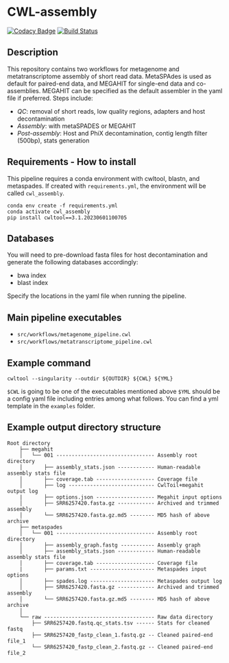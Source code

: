 # CWL-assembly
[![Codacy Badge](https://api.codacy.com/project/badge/Grade/684724bbc0134960ab41748f4a4b732f)](https://www.codacy.com/app/mb1069/CWL-assembly?utm_source=github.com&amp;utm_medium=referral&amp;utm_content=EBI-Metagenomics/CWL-assembly&amp;utm_campaign=Badge_Grade)
[![Build Status](https://travis-ci.org/EBI-Metagenomics/CWL-assembly.svg?branch=develop)](https://travis-ci.org/EBI-Metagenomics/CWL-assembly)

## Description

This repository contains two workflows for metagenome and metatranscriptome assembly of short read data. MetaSPAdes is used as default for paired-end data, and MEGAHIT for single-end data and co-assemblies. MEGAHIT can be specified as the default assembler in the yaml file if preferred. Steps include:

  * _QC_: removal of short reads, low quality regions, adapters and host decontamination
  * _Assembly_: with metaSPADES or MEGAHIT
  * _Post-assembly_: Host and PhiX decontamination, contig length filter (500bp), stats generation

## Requirements - How to install

This pipeline requires a conda environment with cwltool, blastn, and metaspades. If created with `requirements.yml`, the environment will be called `cwl_assembly`. 

```
conda env create -f requirements.yml
conda activate cwl_assembly
pip install cwltool==3.1.20230601100705
```

## Databases

You will need to pre-download fasta files for host decontamination and generate the following databases accordingly:
  * bwa index
  * blast index
    
Specify the locations in the yaml file when running the pipeline.

## Main pipeline executables

  * `src/workflows/metagenome_pipeline.cwl`
  * `src/workflows/metatranscriptome_pipeline.cwl`

## Example command

```cwltool --singularity --outdir ${OUTDIR} ${CWL} ${YML}```

`$CWL` is going to be one of the executables mentioned above
`$YML` should be a config yaml file including entries among what follows. 
You can find a yml template in the `examples` folder.

## Example output directory structure
```
Root directory
    ├── megahit
    │   └── 001 -------------------------------- Assembly root directory
    │       ├── assembly_stats.json ------------ Human-readable assembly stats file
    │       ├── coverage.tab ------------------- Coverage file
    │       ├── log ---------------------------- CwlToil+megahit output log
    |       ├── options.json ------------------- Megahit input options
    │       ├── SRR6257420.fasta.gz ------------ Archived and trimmed assembly
    │       └── SRR6257420.fasta.gz.md5 -------- MD5 hash of above archive
    ├── metaspades
    │   └── 001 -------------------------------- Assembly root directory
    │       ├── assembly_graph.fastg ----------- Assembly graph
    │       ├── assembly_stats.json ------------ Human-readable assembly stats file
    │       ├── coverage.tab ------------------- Coverage file
    |       ├── params.txt --------------------- Metaspades input options
    │       ├── spades.log --------------------- Metaspades output log
    │       ├── SRR6257420.fasta.gz ------------ Archived and trimmed assembly
    │       └── SRR6257420.fasta.gz.md5 -------- MD5 hash of above archive
    │ 
    └── raw ------------------------------------ Raw data directory
        ├── SRR6257420.fastq.qc_stats.tsv ------ Stats for cleaned fastq
        ├── SRR6257420_fastp_clean_1.fastq.gz -- Cleaned paired-end file_1
        └── SRR6257420_fastp_clean_2.fastq.gz -- Cleaned paired-end file_2
```
